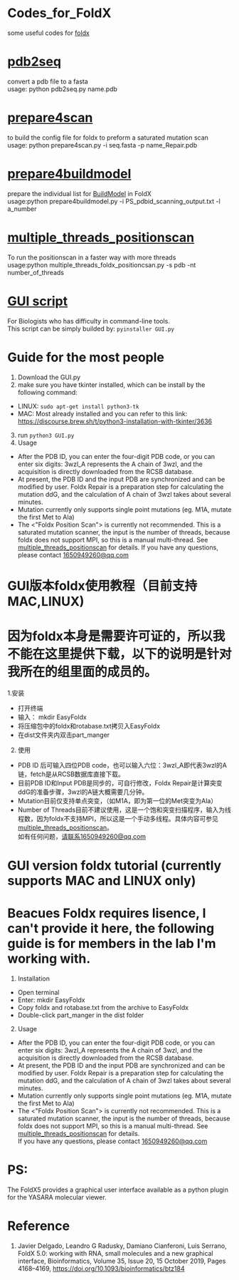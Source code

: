 # Codes_for_FoldX
some useful codes for [foldx](http://foldxsuite.crg.eu/products#foldx) 
# [pdb2seq](https://github.com/JinyuanSun/Codes_for_FoldX/blob/master/pdb2seq.py)
convert a pdb file to a fasta  
usage: python pdb2seq.py name.pdb
# [prepare4scan](https://github.com/JinyuanSun/Codes_for_FoldX/blob/master/prepare4scan.py)
to build the config file for foldx to preform a saturated mutation scan  
usage: python prepare4scan.py -i seq.fasta -p name_Repair.pdb
# [prepare4buildmodel](https://github.com/JinyuanSun/Codes_for_FoldX/blob/master/prepare4buildmodel.py)
prepare the individual list for [BuildModel](http://foldxsuite.crg.eu/command/BuildModel) in FoldX   
usage:python prepare4buildmodel.py -i PS_pdbid_scanning_output.txt -l a_number
# [multiple_threads_positionscan](https://github.com/JinyuanSun/Codes_for_FoldX/blob/master/multiple_threads_foldx_positionscan.py)
To run the positionscan in a faster way with more threads   
usage:python multiple_threads_foldx_positioncsan.py -s pdb -nt number_of_threads

# [GUI script](https://github.com/JinyuanSun/Codes_for_FoldX/blob/master/GUI.py)
For Biologists who has difficulty in command-line tools.  
This script can be simply builded by: `pyinstaller GUI.py`  

# Guide for the most people  
1. Download the GUI.py  
2. make sure you have tkinter installed, which can be install by the following command:  
  - LINUX: `sudo apt-get install python3-tk`
  - MAC: Most already installed and you can refer to this link: https://discourse.brew.sh/t/python3-installation-with-tkinter/3636  
3. run `python3 GUI.py`  
4. Usage  
  - After the PDB ID, you can enter the four-digit PDB code, or you can enter six digits: 3wzl_A represents the A chain of  3wzl, and the acquisition is directly downloaded from the RCSB database.  
  - At present, the PDB ID and the input PDB are synchronized and can be modified by user. Foldx Repair is a preparation step for calculating the mutation ddG, and the calculation of A chain of 3wzl takes about several minutes.  
  - Mutation currently only supports single point mutations (eg. M1A, mutate the first Met to Ala)  
  - The <"Foldx Position Scan"> is currently not recommended. This is a saturated mutation scanner, the input is the number of threads, because foldx does not support MPI, so this is a manual multi-thread. See [multiple_threads_positionscan](https://github.com/github.com/JinyuanSun/Codes_for_FoldX/blob/master/multiple_threads_foldx_positionscan.py) for details. 
If you have any questions, please contact 1650949260@qq.com  
# GUI版本foldx使用教程（目前支持MAC,LINUX)  
# 因为foldx本身是需要许可证的，所以我不能在这里提供下载，以下的说明是针对我所在的组里面的成员的。
1.安装  
  - 打开终端  
  - 输入： mkdir EasyFoldx  
  - 将压缩包中的foldx和rotabase.txt拷贝入EasyFoldx  
  - 在dist文件夹内双击part_manger  
2. 使用  
  - PDB ID 后可输入四位PDB code，也可以输入六位：3wzl_A即代表3wzl的A链，fetch是从RCSB数据库直接下载。  
  - 目前PDB ID和Input PDB是同步的，可自行修改，Foldx Repair是计算突变ddG的准备步骤，3wzl的A链大概需要几分钟。  
  - Mutation目前仅支持单点突变，（如M1A，即为第一位的Met突变为Ala）  
  - Number of Threads目前不建议使用，这是一个饱和突变扫描程序，输入为线程数，因为foldx不支持MPI，所以这是一个手动多线程。具体内容可参见[multiple_threads_positionscan](https://github.com/JinyuanSun/Codes_for_FoldX/blob/master/multiple_threads_foldx_positionscan.py)。  
如有任何问题，请联系1650949260@qq.com
# GUI version foldx tutorial (currently supports MAC and LINUX only)  
# Beacues Foldx requires lisence, I can't provide it here, the following guide is for members in the lab I'm working with.  
1. Installation  
  - Open terminal  
  - Enter: mkdir EasyFoldx  
  - Copy foldx and rotabase.txt from the archive to EasyFoldx  
  - Double-click part_manger in the dist folder  
2. Usage  
  - After the PDB ID, you can enter the four-digit PDB code, or you can enter six digits: 3wzl_A represents the A chain of  3wzl, and the acquisition is directly downloaded from the RCSB database.  
  - At present, the PDB ID and the input PDB are synchronized and can be modified by user. Foldx Repair is a preparation step for calculating the mutation ddG, and the calculation of A chain of 3wzl takes about several minutes.  
  - Mutation currently only supports single point mutations (eg. M1A, mutate the first Met to Ala)  
  - The <"Foldx Position Scan"> is currently not recommended. This is a saturated mutation scanner, the input is the number of threads, because foldx does not support MPI, so this is a manual multi-thread. See [multiple_threads_positionscan](https://github.com/github.com/JinyuanSun/Codes_for_FoldX/blob/master/multiple_threads_foldx_positionscan.py) for details.  
If you have any questions, please contact 1650949260@qq.com


# PS:  
The FoldX5 provides a graphical user interface available as a python plugin for the YASARA molecular viewer.

# Reference
1. Javier Delgado, Leandro G Radusky, Damiano Cianferoni, Luis Serrano, FoldX 5.0: working with RNA, small molecules and a new graphical interface, Bioinformatics, Volume 35, Issue 20, 15 October 2019, Pages 4168–4169, https://doi.org/10.1093/bioinformatics/btz184
